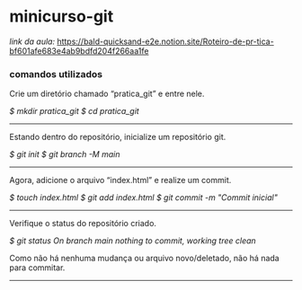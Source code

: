 # minicurso-git
*link da aula:*
https://bald-quicksand-e2e.notion.site/Roteiro-de-pr-tica-bf601afe683e4ab9bdfd204f266aa1fe


### comandos utilizados 

Crie um diretório chamado “pratica_git” e entre nele.

*$ mkdir pratica_git
$ cd pratica_git*

--------------------------------------------------------------------------------------------------
Estando dentro do repositório, inicialize um repositório git.

*$ git init
$ git branch -M main*

--------------------------------------------------------------------------------------------------
Agora, adicione o arquivo “index.html” e realize um commit.

*$ touch index.html*
*$ git add index.html
$ git commit -m "Commit inicial"*

--------------------------------------------------------------------------------------------------
Verifique o status do repositório criado.

*$ git status
On branch main
nothing to commit, working tree clean*

Como não há nenhuma mudança ou arquivo novo/deletado, não há nada para commitar.

--------------------------------------------------------------------------------------------------
